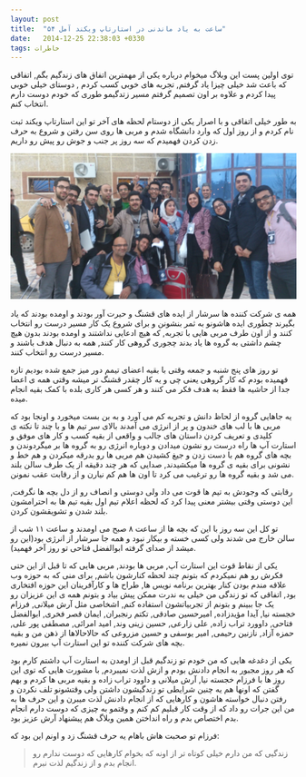 ```yaml
---
layout: post
title:  "۵۴ ساعت به یاد ماندنی در استارتاپ ویکند آمل"
date:   2014-12-25 22:38:03 +0330
tags: خاطرات
---
```


توی اولین پست این وبلاگ میخوام درباره یکی از مهمترین اتفاق های زندگیم بگم, اتفاقی که باعث شد خیلی چیزا یاد گرفتم, تجربه های خوبی کسب کردم , دوستای خیلی خوبی پیدا کردم و علاوه بر اون تصمیم گرفتم مسیر زتدگیمو طوری که خودم دوست دارم انتخاب کنم.

به طور خیلی اتفاقی و با اصرار یکی از دوستام لحظه های آخر تو این استارتاپ ویکند ثبت نام کردم و از روز اول که وارد دانشگاه شدم و مربی ها روی سن رفتن و شروع به حرف زدن کردن فهمیدم که سه روز پر جنب و جوش رو پیش رو داریم.

![استارتاپ ویکند](/images/sw-amol-001.jpg)

همه ی شرکت کننده ها سرشار از ایده های قشنگ و حیرت آور بودند و اومده بودند که یاد بگیرند چطوری ایده هاشونو به ثمر بنشونن و برای شروع یک کار مسیر درست رو انتخاب کنند و از اون طرف مربی هایی با تجربه, که هیچ ادعایی نداشتند و اومده بودند بدون هیچ چشم داشتی به گروه ها یاد بدند چجوری گروهی کار کنند, همه به دنبال هدف باشند و مسیر درست رو انتخاب کنند.

تو روز های پنج شنبه و جمعه وقتی با بقیه اعضای تیمم دور میز جمع شده بودیم تازه فهمیده بودم که کار گروهی یعنی چی و یه کار چقدر قشنگ تر میشه وقتی همه ی اعضا جدا از حاشیه ها فقط به هدف فکر می کنند و هر کسی هر کاری بلده با کمک بقیه انجام میده.

یه جاهایی گروه از لحاظ دانش و تجربه کم می آورد و به بن بست میخورد و اونجا بود که مربی ها با لب های خندون و پر از انرژی می آمدند بالای سر تیم ها و با چند تا نکته ی کلیدی و تعریف کردن داستان های جالب و واقعی از بقیه کسب و کار های موفق و استارت آپ ها راه درست رو نشون میدادن و دوباره انرژی رو به گروه ها بر میگردوندن و بچه های گروه هم با دست زدن و جیغ کشیدن هم مربی ها رو بدرقه میکردن و هم خط و نشونی برای بقیه ی گروه ها میکشیدند, صدایی که هر چند دقیقه از یک طرف سالن بلند می شد و بقیه گروه ها رو ترغیب می کرد تا اون ها هم کم نیارن و از رقابت عقب نمونن.

رقابتی که وجودش به تیم ها قوت می داد ولی دوستی و انصاف رو از دل بچه ها نگرفت, این دوستی وقتی بیشتر معنی پیدا کرد که لحظه اعلام تیم اول بقیه تیم ها به احترامشون بلند شدن و تشویقشون کردن.

تو کل این سه روز با این که بچه ها از ساعت ۸ صبح می اومدند و ساعت ۱۱ شب از سالن خارج می شدند ولی کسی خسته و بیکار نبود  و همه جا سرشار از انرژی بود(این رو میشد از صدای گرفته ابوالفضل فتاحی تو روز آخر فهمید).

یکی از نقاط قوت این استارت آپ, مربی ها بودند, مربی هایی که تا قبل از این حتی فکرش رو هم نمیکردم که بتونم چند لحظه کنارشون باشم, برای منی که به حوزه وب علاقه مندم بودن کنار بهترین برنامه نویس ها, طراح ها و کارآفرینان این حوزه افتخاری بود, اتفاقی که تو زندگی من  خیلی به ندرت ممکن پیش بیاد و بتونم همه ی این عزیزان رو یک جا ببینم و بتونم از تجربیاتشون استفاده کنم, اشخاصی مثل آرش میلانی, فرزام خجسته نیا, آیدا مؤیدزاده, امیرحسین صادقی, تکتم رنجبران, ایمان قصر فخری, ابوالفضل فتاحی, داوورد تراب زاده, علی زارعی, حسین زینی وند, امید امرائی, مصطفی پور علی, حمزه آزاد, نازنین رحیمی, امیر یوسفی و حسین مزروعی که حالاحالاها از ذهن من و بقیه بچه های شرکت کننده تو این استارت آپ بیرون نمیره.

یکی از دغدغه هایی که من خودم تو زندگیم قبل از اومدن به استارت آپ داشتم کارم بود که هر روز مجبور به انجام دادنش بودم و ازش لذت نمیبردم, با مشورت هایی که توی این روز ها با فرزام خجسته نیا, آرش میلانی و داوود تراب زاده و بقیه مربی ها کردم و بهم گفتن که اونها هم یه چنین شرایطی تو زندگیشون داشتن ولی وقتشونو تلف نکردن و رفتن دنبال خواسته هاشون و کارهایی که از انجام دادنش لذت میبرن و این حرف ها به من این جرات رو داد که از وقت کار قبلیم کم کنم و وقتمو به چیزی که دوست دارم انجام بدم اختصاص بدم و راه انداختن همین وبلاگ هم پیشنهاد آرش عزیز بود.

فرزام تو صحبت هاش باهام یه حرف قشنگ زد و اونم این بود که:
> زندگیی که من دارم خیلی کوتاه تر از اونه که بخوام کارهایی که دوست ندارم رو انجام بدم و از زندگیم لذت نبرم.

